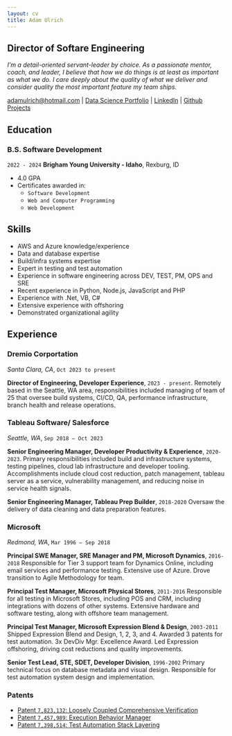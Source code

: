 ```yaml
---
layout: cv
title: Adam Ulrich
---
```


## Director of Softare Engineering

_I’m a detail-oriented servant-leader by choice. As a passionate mentor, coach, and leader, I believe that how we do things is at least as important as what we do. I care deeply about the quality of what we deliver and consider quality the most important feature my team ships._

[adamulrich@hotmail.com](adamulrich@hotmail.com) | [Data Science Portfolio](https://adamulrich.github.io/DataScience/) | [LinkedIn](https://www.linkedin.com/in/adammulrich/) | [Github Projects](https://github.com/adamulrich)

<!-- https://www.monique.tech/the-art-of-markdown -->

## Education

### B.S. Software Development

`2022 - 2024`
__Brigham Young University - Idaho__, Rexburg, ID

- 4.0 GPA
- Certificates awarded in:
  - `Software Development`
  - `Web and Computer Programming`
  - `Web Development`

## Skills

- AWS and Azure knowledge/experience
- Data and database expertise
- Build/infra systems expertise
- Expert in testing and test automation
- Experience in software engineering across DEV, TEST, PM, OPS and SRE
- Recent experience in Python, Node.js, JavaScript and PHP
- Experience with .Net, VB, C#
- Extensive experience with offshoring
- Demonstrated organizational agility

## Experience

### Dremio Corportation

 _Santa Clara, CA_, `Oct 2023 to present`

 __Director of Engineering, Developer Experience__, `2023 - present`.
 Remotely based in the Seattle, WA area, responsibilities included managing of team of 25 that oversee build systems, CI/CD, QA, performance infrastructure, branch health and release operations.

### Tableau Software/ Salesforce

 _Seattle, WA_, `Sep 2018 – Oct 2023`

__Senior Engineering Manager, Developer Productivity & Experience__, `2020-2023`. 
Primary responsibilities included build and infrastructure systems, testing pipelines, cloud lab infrastructure and developer tooling.  Accomplishments include cloud cost reduction, patch management, tableau server as a service, vulnerability management, and reducing noise in service health signals.

__Senior Engineering Manager, Tableau Prep Builder__, `2018-2020`
Oversaw the delivery of data cleaning and data preparation features.

### Microsoft

_Redmond, WA_, `Mar 1996 – Sep 2018`

__Principal SWE Manager, SRE Manager and PM, Microsoft Dynamics__, `2016-2018`
Responsible for Tier 3 support team for Dynamics Online, including email services and performance testing. Extensive use of Azure. Drove transition to Agile Methodology for team.

__Principal Test Manager, Microsoft Physical Stores__, `2011-2016`
Responsible for all testing in Microsoft Stores, including POS and CRM, including integrations with dozens of other systems. Extensive hardware and software testing, along with offshore team management.

__Principal Test Manager, Microsoft Expression Blend & Design__, `2003-2011`
Shipped Expression Blend and Design, 1, 2, 3, and 4.  Awarded 3 patents for test automation. 3x DevDiv Mgr. Excellence Award. Led Expression offshoring, driving cost reductions and quality improvements.

__Senior Test Lead, STE, SDET, Developer Division__, `1996-2002`
Primary technical focus on database metadata and visual design. Responsible for test automation system design and implementation.

### Patents

- [Patent `7,823,132`: Loosely Coupled Comprehensive Verification](https://ppubs.uspto.gov/dirsearch-public/print/downloadPdf/7823132)
- [Patent `7,457,989`: Execution Behavior Manager](https://ppubs.uspto.gov/dirsearch-public/print/downloadPdf/7457989)
- [Patent `7,398,514`: Test Automation Stack Layering](https://ppubs.uspto.gov/dirsearch-public/print/downloadPdf/7398514)

<!-- ### Footer Last updated: Feb 2024 -->
